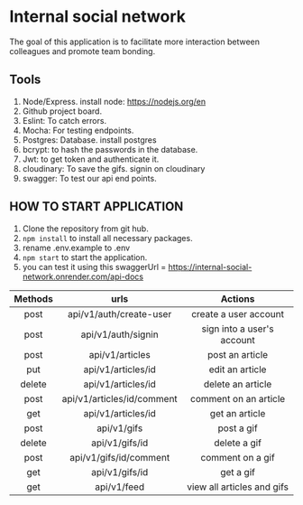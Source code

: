 # Internal social network
The goal of this
application is to facilitate more interaction between colleagues and promote team bonding.

## Tools
1. Node/Express. install node: https://nodejs.org/en
1. Github project board.
1. Eslint: To catch errors.
1. Mocha: For testing endpoints.
1. Postgres: Database. install postgres
1. bcrypt: to hash the passwords in the database.
1. Jwt: to get token and authenticate it.
1. cloudinary: To save the gifs. signin on cloudinary
1. swagger: To test our api end points.

## HOW TO START APPLICATION
1. Clone the repository from git hub.
1. `npm install` to install all necessary packages.
1. rename .env.example to .env
1. `npm start` to start the application.
1. you can test it using this swaggerUrl = https://internal-social-network.onrender.com/api-docs


|           Methods             |           urls                          |               Actions                |
|           :-----:             |           :-----:                       |               :-----:                |
|           post                |          api/v1/auth/create-user        |         create a user account        |      
|           post                |          api/v1/auth/signin             |         sign into a user's account   |      
|           post                |          api/v1/articles                |         post an article              |      
|           put                 |          api/v1/articles/id             |         edit an article              |      
|           delete              |          api/v1/articles/id             |         delete an article            |      
|           post                |          api/v1/articles/id/comment     |         comment on an article        |      
|           get                 |          api/v1/articles/id             |         get an article               |      
|           post                |          api/v1/gifs                    |         post a gif                   |      
|           delete              |          api/v1/gifs/id                 |         delete a gif                 |      
|           post                |          api/v1/gifs/id/comment         |         comment on a gif             |      
|           get                 |          api/v1/gifs/id                 |         get a gif                    |      
|           get                 |          api/v1/feed                    |         view all articles and gifs   |      

